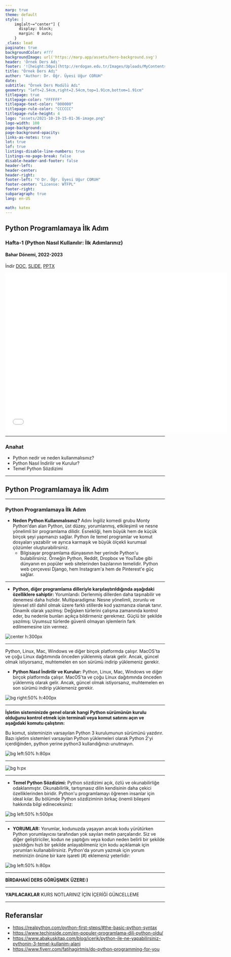 ```yaml
---
marp: true
theme: default
style: |
    img[alt~="center"] {
      display: block;
      margin: 0 auto;
    }
_class: lead
paginate: true
backgroundColor: #fff
backgroundImage: url('https://marp.app/assets/hero-background.svg')
header: 'Örnek Ders Adı'
footer: '![height:50px](http://erdogan.edu.tr/Images/Uploads/MyContents/L_379-20170718142719217230.jpg) RTEU CE204 Hafta-1'
title: "Örnek Ders Adı"
author: "Author: Dr. Öğr. Üyesi Uğur CORUH"
date:
subtitle: "Örnek Ders Modülü Adı"
geometry: "left=2.54cm,right=2.54cm,top=1.91cm,bottom=1.91cm"
titlepage: true
titlepage-color: "FFFFFF"
titlepage-text-color: "000000"
titlepage-rule-color: "CCCCCC"
titlepage-rule-height: 4
logo: "assets/2021-10-19-15-01-36-image.png"
logo-width: 100 
page-background:
page-background-opacity:
links-as-notes: true
lot: true
lof: true
listings-disable-line-numbers: true
listings-no-page-break: false
disable-header-and-footer: false
header-left:
header-center:
header-right:
footer-left: "© Dr. Öğr. Üyesi Uğur CORUH"
footer-center: "License: WTFPL"
footer-right:
subparagraph: true
lang: en-US 

math: katex
---
```


<!-- _backgroundColor: aquq -->

<!-- _color: orange -->

<!-- paginate: false -->

## Python Programlamaya İlk Adım

### Hafta-1 (Python Nasıl Kullanılır: İlk Adımlarınız)

#### Bahar Dönemi, 2022-2023

İndir [DOC](week-1.tr.md_doc.pdf), [SLIDE](week-1.tr.md_slide.pdf), [PPTX](week-1.tr.md_slide.pptx)

<iframe width=700, height=500 frameBorder=0 src="../week-1.tr.md_slide.html"></iframe>

---

<!-- paginate: true -->

### Anahat

- Python nedir ve neden kullanmalısınız?
- Python Nasıl İndirilir ve Kurulur?
- Temel Python Sözdizimi

---

## **Python Programlamaya İlk Adım**

---

### Python Programlamaya İlk Adım

- **Neden Python Kullanmalısınız?**
Adını İngiliz komedi grubu Monty Python'dan alan Python, üst düzey, yorumlanmış, etkileşimli ve nesne yönelimli bir programlama dilidir. Esnekliği, hem büyük hem de küçük birçok şeyi yapmanızı sağlar. Python ile temel programlar ve komut dosyaları yazabilir ve ayrıca karmaşık ve büyük ölçekli kurumsal çözümler oluşturabilirsiniz.
   - Bilgisayar programlama dünyasının her yerinde Python'u bulabilirsiniz. Örneğin Python, Reddit, Dropbox ve YouTube gibi dünyanın en popüler web sitelerinden bazılarının temelidir. Python web çerçevesi Django, hem Instagram'a hem de Pinterest'e güç sağlar.
---



- **Python, diğer programlama dilleriyle karşılaştırıldığında aşağıdaki özelliklere sahiptir:**
Yorumlandı: Derlenmiş dillerden daha taşınabilir ve denemesi daha hızlıdır.
Multiparadigma: Nesne yönelimli, zorunlu ve işlevsel stil dahil olmak üzere farklı stillerde kod yazmanıza olanak tanır.
Dinamik olarak yazılmış: Değişken türlerini çalışma zamanında kontrol eder, bu nedenle bunları açıkça bildirmeniz gerekmez.
Güçlü bir şekilde yazılmış: Uyumsuz türlerde güvenli olmayan işlemlerin fark edilmemesine izin vermez.

![center h:300px](assets/en-populer-programlama-dili-python-oldu-techinside-730x480%20(1).jpg)

---
Python, Linux, Mac, Windows ve diğer birçok platformda çalışır. MacOS'ta ve çoğu Linux dağıtımında önceden yüklenmiş olarak gelir. Ancak, güncel olmak istiyorsanız, muhtemelen en son sürümü indirip yüklemeniz gerekir.


- **Python Nasıl İndirilir ve Kurulur:**
Python, Linux, Mac, Windows ve diğer birçok platformda çalışır. MacOS'ta ve çoğu Linux dağıtımında önceden yüklenmiş olarak gelir. Ancak, güncel olmak istiyorsanız, muhtemelen en son sürümü indirip yüklemeniz gerekir.

![bg right:50% h:400px](assets/python.jpg)

---

**İşletim sisteminizde genel olarak hangi Python sürümünün kurulu olduğunu kontrol etmek için terminali veya komut satırını açın ve aşağıdaki komutu çalıştırın:**

Bu komut, sisteminizin varsayılan Python 3 kurulumunun sürümünü yazdırır. Bazı işletim sistemleri varsayılan Python yüklemeleri olarak Python 2'yi içerdiğinden, python yerine python3 kullandığınızı unutmayın.

![bg left:50% h:80px](assets/How%20to%20Use%20Python_%20Your%20First%20Steps%20%E2%80%93%20Real%20Python%20-%20Google%20Chrome%2018.10.2022%2018_07_44.png)

---




![bg h:px](assets/python.png)

---


- **Temel Python Sözdizimi:**
Python sözdizimi açık, özlü ve okunabilirliğe odaklanmıştır. Okunabilirlik, tartışmasız dilin kendisinin daha çekici özelliklerinden biridir. Python'u programlamayı öğrenen insanlar için ideal kılar. Bu bölümde Python sözdiziminin birkaç önemli bileşeni hakkında bilgi edineceksiniz:


![bg left:50% h:500px](assets/4c3f773df01c4ca71849ea0814b62c4adfa142dc.webp)

---



- **YORUMLAR:**
Yorumlar, kodunuzda yaşayan ancak kodu yürütürken Python yorumlayıcısı tarafından yok sayılan metin parçalarıdır. Siz ve diğer geliştiriciler, kodun ne yaptığını veya kodun neden belirli bir şekilde yazıldığını hızlı bir şekilde anlayabilmeniz için kodu açıklamak için yorumları kullanabilirsiniz. Python'da yorum yazmak için yorum metninizin önüne bir kare işareti (#) eklemeniz yeterlidir:


![bg left:50% h:80px](assets/6.png)

---

**BİRDAHAKİ DERS GÖRÜŞMEK ÜZERE:)**

---

**YAPILACAKLAR** KURS NOTLARINIZ İÇİN İÇERİĞİ GÜNCELLEME

--- 

## Referanslar

- https://realpython.com/python-first-steps/#the-basic-python-syntax
- https://www.techinside.com/en-populer-programlama-dili-python-oldu/
- https://www.abakuskitap.com/blog/icerik/python-ile-ne-yapabilirsiniz-pythonin-3-temel-kullanim-alani
- https://www.fiverr.com/fatihagirtmis/do-python-programming-for-you



